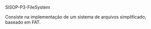
SISOP-P3-FileSystem

Consiste na implementação de um sistema de arquivos simplificado, baseado em FAT.
